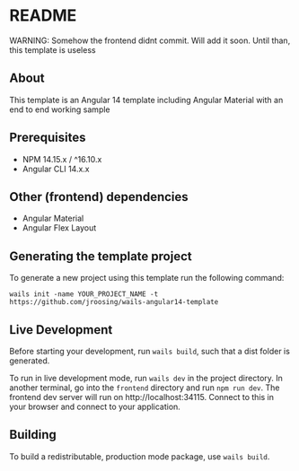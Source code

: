 # README

WARNING: Somehow the frontend didnt commit. Will add it soon. Until than, this template is useless

## About

This template is an Angular 14 template including Angular Material with an end to end working sample

## Prerequisites

- NPM 14.15.x / ^16.10.x
- Angular CLI 14.x.x

## Other (frontend) dependencies
- Angular Material
- Angular Flex Layout

## Generating the template project

To generate a new project using this template run the following command:

`wails init -name YOUR_PROJECT_NAME -t https://github.com/jroosing/wails-angular14-template`

## Live Development

Before starting your development, run `wails build`, such that a dist folder is generated.

To run in live development mode, run `wails dev` in the project directory. In another terminal, go into the `frontend`
directory and run `npm run dev`. The frontend dev server will run on http://localhost:34115. Connect to this in your
browser and connect to your application.

## Building

To build a redistributable, production mode package, use `wails build`.
